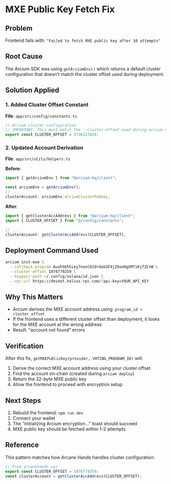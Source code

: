 # MXE Public Key Fetch Fix

## Problem
Frontend fails with: `"Failed to fetch MXE public key after 10 attempts"`

## Root Cause
The Arcium SDK was using `getArciumEnv()` which returns a default cluster configuration that doesn't match the cluster offset used during deployment.

## Solution Applied

### 1. Added Cluster Offset Constant
**File**: `app/src/config/constants.ts`

```typescript
// Arcium cluster configuration
// IMPORTANT: This must match the --cluster-offset used during arcium deploy
export const CLUSTER_OFFSET = 3726127828;
```

### 2. Updated Account Derivation
**File**: `app/src/utils/helpers.ts`

**Before**:
```typescript
import { getArciumEnv } from "@arcium-hq/client";

const arciumEnv = getArciumEnv();
// ...
clusterAccount: arciumEnv.arciumClusterPubkey,
```

**After**:
```typescript
import { getClusterAccAddress } from "@arcium-hq/client";
import { CLUSTER_OFFSET } from "@/config/constants";

// ...
clusterAccount: getClusterAccAddress(CLUSTER_OFFSET),
```

## Deployment Command Used
```bash
arcium init-mxe \
  --callback-program Auuh5Ehhiey7nesCHJdrdwSGF4jZ9xoHgXMTiKjfZCnW \
  --cluster-offset 1078779259 \
  --keypair-path ~/.config/solana/id.json \
  --rpc-url https://devnet.helius-rpc.com/?api-key=YOUR_API_KEY
```

## Why This Matters
- Arcium derives the MXE account address using: `program_id + cluster_offset`
- If the frontend uses a different cluster offset than deployment, it looks for the MXE account at the wrong address
- Result: "account not found" errors

## Verification
After this fix, `getMXEPublicKey(provider, VOTING_PROGRAM_ID)` will:
1. Derive the correct MXE account address using your cluster offset
2. Find the account on-chain (created during `arcium deploy`)
3. Return the 32-byte MXE public key
4. Allow the frontend to proceed with encryption setup

## Next Steps
1. Rebuild the frontend: `npm run dev`
2. Connect your wallet
3. The "Initializing Arcium encryption..." toast should succeed
4. MXE public key should be fetched within 1-2 attempts

## Reference
This pattern matches how Arcane Hands handles cluster configuration:
```typescript
// From arcanehands.xyz
export const CLUSTER_OFFSET = 1078779259;
const clusterAccount = getClusterAccAddress(CLUSTER_OFFSET);
```
